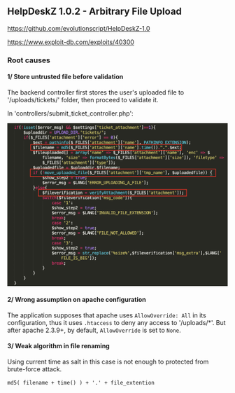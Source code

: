 ## HelpDeskZ 1.0.2 - Arbitrary File Upload

https://github.com/evolutionscript/HelpDeskZ-1.0

https://www.exploit-db.com/exploits/40300

### Root causes

#### 1/ Store untrusted file before validation

The backend controller first stores the user's uploaded file to '/uploads/tickets/' folder, then proceed to validate it.

In 'controllers/submit_ticket_controller.php':

![Cause 1](cause1.png)


#### 2/ Wrong assumption on apache configuration

The application supposes that apache uses `AllowOverride: All` in its configuration, thus it uses `.htaccess` to deny any access to '/uploads/*'. But after apache 2.3.9+, by default, `AllowOverride` is set to `None`.


#### 3/ Weak algorithm in file renaming

Using current time as salt in this case is not enough to protected from brute-force attack.

```
md5( filename + time() ) + '.' + file_extention
```
